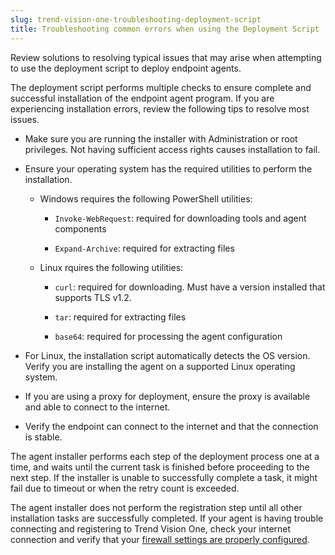 ```yaml
---
slug: trend-vision-one-troubleshooting-deployment-script
title: Troubleshooting common errors when using the Deployment Script
---
```


Review solutions to resolving typical issues that may arise when attempting to use the deployment script to deploy endpoint agents.

The deployment script performs multiple checks to ensure complete and successful installation of the endpoint agent program. If you are experiencing installation errors, review the following tips to resolve most issues.

- Make sure you are running the installer with Administration or root privileges. Not having sufficient access rights causes installation to fail.

- Ensure your operating system has the required utilities to perform the installation.

  - Windows requires the following PowerShell utilities:

    - `Invoke-WebRequest`: required for downloading tools and agent components

    - `Expand-Archive`: required for extracting files

  - Linux rquires the following utilities:

    - `curl`: required for downloading. Must have a version installed that supports TLS v1.2.

    - `tar`: required for extracting files

    - `base64`: required for processing the agent configuration

- For Linux, the installation script automatically detects the OS version. Verify you are installing the agent on a supported Linux operating system.

- If you are using a proxy for deployment, ensure the proxy is available and able to connect to the internet.

- Verify the endpoint can connect to the internet and that the connection is stable.

The agent installer performs each step of the deployment process one at a time, and waits until the current task is finished before proceeding to the next step. If the installer is unable to successfully complete a task, it might fail due to timeout or when the retry count is exceeded.

The agent installer does not perform the registration step until all other installation tasks are successfully completed. If your agent is having trouble connecting and registering to Trend Vision One, check your internet connection and verify that your [firewall settings are properly configured](firewall-exception-requirements-for.md).

